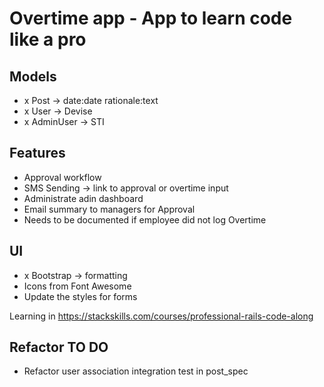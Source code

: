 # Overtime app - App to learn code like a pro

## Models
- x Post -> date:date rationale:text
- x User -> Devise
- x AdminUser -> STI

## Features
- Approval workflow
- SMS Sending -> link to approval or overtime input
- Administrate adin dashboard
- Email summary to managers for Approval
- Needs to be documented if employee did not log Overtime

## UI
- x Bootstrap -> formatting
- Icons from Font Awesome
- Update the styles for forms

Learning in https://stackskills.com/courses/professional-rails-code-along

## Refactor TO DO
- Refactor user association integration test in post_spec
